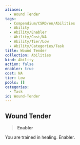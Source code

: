 ```yaml
---
aliases:
  - Wound Tender
tags:
  - Compendium/CSRD/en/Abilities
  - Ability
  - Ability/Enabler
  - Ability/Cost/NA
  - Ability/Tier/Low
  - Ability/Categories/Task
title: Wound Tender
collection: Abilities
kind: Ability
action: false
enabler: true
cost: NA
tier: Low
pools: []
categories:
  - Task
id: Wound-Tender
---
```

## Wound Tender    
>**Enabler**  
    
You are trained in healing. Enabler.
